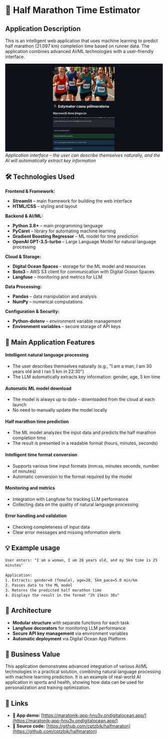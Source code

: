 
# 🏃 Half Marathon Time Estimator

## Application Description
This is an intelligent web application that uses machine learning to predict half marathon (21.097 km) completion time based on runner data. The application combines advanced AI/ML technologies with a user-friendly interface.

![Screenshot of the Half Marathon Time Estimator application](app.png)
*Application interface – the user can describe themselves naturally, and the AI will automatically extract key information*

## 🛠️ Technologies Used

**Frontend & Framework:**
- **Streamlit** – main framework for building the web interface
- **HTML/CSS** – styling and layout

**Backend & AI/ML:**
- **Python 3.8+** – main programming language
- **PyCaret** – library for automating machine learning
- **Gradient Boosting Regressor** – ML model for time prediction
- **OpenAI GPT-3.5-turbo** – Large Language Model for natural language processing

**Cloud & Storage:**
- **Digital Ocean Spaces** – storage for the ML model and resources
- **Boto3** – AWS S3 client for communication with Digital Ocean Spaces
- **Langfuse** – monitoring and metrics for LLM

**Data Processing:**
- **Pandas** – data manipulation and analysis
- **NumPy** – numerical computations

**Configuration & Security:**
- **Python-dotenv** – environment variable management
- **Environment variables** – secure storage of API keys

## 🚀 Main Application Features

#### **Intelligent natural language processing**
   - The user describes themselves naturally (e.g., "I am a man, I am 30 years old and I ran 5 km in 22:30")
   - The LLM automatically extracts key information: gender, age, 5 km time

#### **Automatic ML model download**
   - The model is always up to date – downloaded from the cloud at each launch
   - No need to manually update the model locally

#### **Half marathon time prediction**
   - The ML model analyzes the input data and predicts the half marathon completion time
   - The result is presented in a readable format (hours, minutes, seconds)

#### **Intelligent time format conversion**
   - Supports various time input formats (mm:ss, minutes seconds, number of minutes)
   - Automatic conversion to the format required by the model

#### **Monitoring and metrics**
   - Integration with Langfuse for tracking LLM performance
   - Collecting data on the quality of natural language processing

#### **Error handling and validation**
   - Checking completeness of input data
   - Clear error messages and missing information alerts

## 💡 Example usage
```
User enters: "I am a woman, I am 28 years old, and my 5km time is 25 minutes"

Application:
1. Extracts: gender=0 (female), age=28, 5km_pace=5.0 min/km
2. Passes data to the ML model
3. Returns the predicted half marathon time
4. Displays the result in the format "2h 15min 30s"
```

## 🔧 Architecture
- **Modular structure** with separate functions for each task
- **Langfuse decorators** for monitoring LLM performance
- **Secure API key management** via environment variables
- **Automatic deployment** via Digital Ocean App Platform

## 🎯 Business Value
This application demonstrates advanced integration of various AI/ML technologies in a practical solution, combining natural language processing with machine learning prediction. It is an example of real-world AI application in sports and health, showing how data can be used for personalization and training optimization.

## 🔗 Links
- **🚀 App demo:** [https://maratonik-app-hnu3v.ondigitalocean.app/](https://maratonik-app-hnu3v.ondigitalocean.app/)
- **🐙 Source code:** [https://github.com/cptzbik/halfmaraton](https://github.com/cptzbik/halfmaraton)






